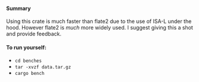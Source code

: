 #### Summary

Using this crate is much faster than flate2 due to the use of ISA-L under the hood. 
However flate2 is _much_ more widely used. I suggest giving this a shot and provide feedback.

#### To run yourself:

- `cd benches`
- `tar -xvzf data.tar.gz`
- `cargo bench`
